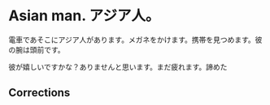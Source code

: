 # Asian man. アジア人。

電車であそこにアジア人があります。メガネをかけます。携帯を見つめます。彼の腕は頭前です。

彼が嬉しいですかな？ありませんと思います。まだ疲れます。諦めた


## Corrections

